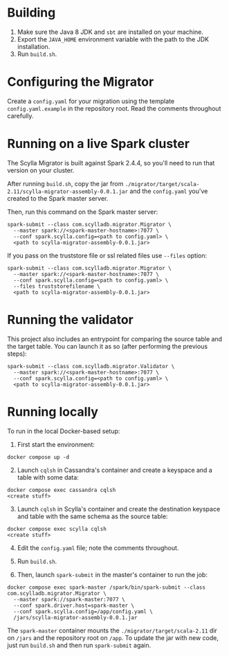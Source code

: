 # Building

1. Make sure the Java 8 JDK and `sbt` are installed on your machine.
2. Export the `JAVA_HOME` environment variable with the path to the
JDK installation.
3. Run `build.sh`.

# Configuring the Migrator

Create a `config.yaml` for your migration using the template `config.yaml.example` in the repository root. Read the comments throughout carefully.

# Running on a live Spark cluster

The Scylla Migrator is built against Spark 2.4.4, so you'll need to run that version on your cluster.

After running `build.sh`, copy the jar from `./migrator/target/scala-2.11/scylla-migrator-assembly-0.0.1.jar` and the `config.yaml` you've created to the Spark master server.

Then, run this command on the Spark master server:
```shell
spark-submit --class com.scylladb.migrator.Migrator \
  --master spark://<spark-master-hostname>:7077 \
  --conf spark.scylla.config=<path to config.yaml> \
  <path to scylla-migrator-assembly-0.0.1.jar>
```

If you pass on the truststore file or ssl related files use `--files` option:
```shell
spark-submit --class com.scylladb.migrator.Migrator \
  --master spark://<spark-master-hostname>:7077 \
  --conf spark.scylla.config=<path to config.yaml> \
  --files truststorefilename \
  <path to scylla-migrator-assembly-0.0.1.jar>
```

# Running the validator

This project also includes an entrypoint for comparing the source
table and the target table. You can launch it as so (after performing
the previous steps):

```shell
spark-submit --class com.scylladb.migrator.Validator \
  --master spark://<spark-master-hostname>:7077 \
  --conf spark.scylla.config=<path to config.yaml> \
  <path to scylla-migrator-assembly-0.0.1.jar>
```

# Running locally

To run in the local Docker-based setup:

1. First start the environment:
```shell
docker compose up -d
```

2. Launch `cqlsh` in Cassandra's container and create a keyspace and a table with some data:
```shell
docker compose exec cassandra cqlsh
<create stuff>
```

3. Launch `cqlsh` in Scylla's container and create the destination keyspace and table with the same schema as the source table:
```shell
docker compose exec scylla cqlsh
<create stuff>
```

4. Edit the `config.yaml` file; note the comments throughout.

5. Run `build.sh`.

6. Then, launch `spark-submit` in the master's container to run the job:
```shell
docker compose exec spark-master /spark/bin/spark-submit --class com.scylladb.migrator.Migrator \
  --master spark://spark-master:7077 \
  --conf spark.driver.host=spark-master \
  --conf spark.scylla.config=/app/config.yaml \
  /jars/scylla-migrator-assembly-0.0.1.jar
```

The `spark-master` container mounts the `./migrator/target/scala-2.11` dir on `/jars` and the repository root on `/app`. To update the jar with new code, just run `build.sh` and then run `spark-submit` again.
